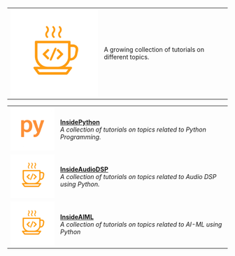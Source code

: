 <table>
  <tr>
    <td width="200" valign="middle">
      <a href="https://www.github.com/meluron-toolbox" target="_blank">
        <img src="https://raw.githubusercontent.com/meluron/assets/refs/heads/main/logos/meluron-codecafe/orig.png" width="250" alt="meluron-codecafe logo" />
      </a>
    </td>
    <td valign="middle">
       A growing collection of tutorials on different topics.
    </td>
  </tr>
</table>

<table>
  <tr>
    <td width="100" align="center">
      <a href="https://www.github.com/meluron-codecafe/InsidePython" target="_blank">
        <img src="https://raw.githubusercontent.com/meluron/assets/refs/heads/main/logos/meluron-codecafe/InsidePython/orig.png" width="150" alt="toolbox" />
      </a>
    </td>
    <td>
      <a href="https://github.com/meluron-codecafe/InsidePython"><strong>InsidePython</strong></a><br/>
      <em>A collection of tutorials on topics related to Python Programming.</em>
    </td>
  </tr>
  <tr>
    <td width="100" align="center">
      <a href="https://www.github.com/meluron-codecafe/InsideAudioDSP" target="_blank">
        <img src="https://raw.githubusercontent.com/meluron/assets/refs/heads/main/logos/meluron-codecafe/orig.png" width="150" alt="toolbox" />
      </a>
    </td>
    <td>
      <a href="https://github.com/meluron-codecafe/InsideAudioDSP"><strong>InsideAudioDSP</strong></a><br/>
      <em>A collection of tutorials on topics related to Audio DSP using Python.</em>
    </td>
  </tr>
  <tr>
    <td width="100" align="center">
      <a href="https://www.github.com/meluron-codecafe/InsideAIML" target="_blank">
        <img src="https://raw.githubusercontent.com/meluron/assets/refs/heads/main/logos/meluron-codecafe/orig.png" width="150" alt="toolbox" />
      </a>
    </td>
    <td>
      <a href="https://github.com/meluron-codecafe/InsideAIML"><strong>InsideAIML</strong></a><br/>
      <em>A collection of tutorials on topics related to AI-ML using Python</em>
    </td>
  </tr>
</table>
